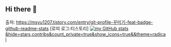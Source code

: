 ## Hi there 👋

<!--
**KevRiver/KevRiver** is a ✨ _special_ ✨ repository because its `README.md` (this file) appears on your GitHub profile.

Here are some ideas to get you started:

- 🔭 I’m currently working on ...
- 🌱 I’m currently learning ...
- 👯 I’m looking to collaborate on ...
- 🤔 I’m looking for help with ...
- 💬 Ask me about ...
- 📫 How to reach me: ...
- 😄 Pronouns: ...
- ⚡ Fun fact: ...
-->
출처: https://msyu1207.tistory.com/entry/git-profile-꾸미기-feat-badge-github-readme-stats [로띠 로그:티스토리]
[![my GitHub stats](https://github-readme-stats.vercel.app/api?username=사KevRiver)&hide=stars,contribs&count_private=true&show_icons=true&&theme=radical
](https://github.com/KevRiver/github-readme-stats)
